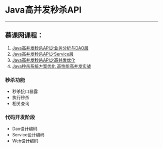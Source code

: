 # Java高并发秒杀API
---

## 慕课网课程：
1. [Java高并发秒杀API之业务分析与DAO层 ](https://www.imooc.com/learn/630)
2. [Java高并发秒杀API之Service层](https://www.imooc.com/learn/631)
3. [Java高并发秒杀API之高并发优化](https://www.imooc.com/learn/632)
4. [Java秒杀系统方案优化 高性能高并发实战](https://coding.imooc.com/class/168.html)

### 秒杀功能
- 秒杀接口暴露
- 执行秒杀
- 相关查询

### 代码开发阶段
- Dao设计编码
- Service设计编码
- Web设计编码